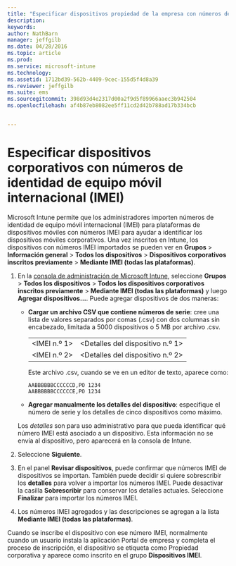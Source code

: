 ```yaml
---
title: "Especificar dispositivos propiedad de la empresa con números de identidad de equipo móvil internacional (IMEI) | Microsoft Intune"
description: 
keywords: 
author: NathBarn
manager: jeffgilb
ms.date: 04/28/2016
ms.topic: article
ms.prod: 
ms.service: microsoft-intune
ms.technology: 
ms.assetid: 1712bd39-562b-4409-9cec-155d5f4d8a39
ms.reviewer: jeffgilb
ms.suite: ems
ms.sourcegitcommit: 398d93d4e2317d00a2f9d5f89966aaec3b942504
ms.openlocfilehash: af4b87eb8082ee5ff11cd2d42b788ad17b334bcb


---
```


# Especificar dispositivos corporativos con números de identidad de equipo móvil internacional (IMEI)
Microsoft Intune permite que los administradores importen números de identidad de equipo móvil internacional (IMEI) para plataformas de dispositivos móviles con números IMEI para ayudar a identificar los dispositivos móviles corporativos. Una vez inscritos en Intune, los dispositivos con números IMEI importados se pueden ver en **Grupos** > **Información general** > **Todos los dispositivos** > **Dispositivos corporativos inscritos previamente** > **Mediante IMEI (todas las plataformas)**.

1. En la [consola de administración de Microsoft Intune](http://manage.microsoft.com), seleccione **Grupos** &gt; **Todos los dispositivos** &gt; **Todos los dispositivos corporativos inscritos previamente** &gt; **Mediante IMEI (todas las plataformas)** y luego **Agregar dispositivos...**. Puede agregar dispositivos de dos maneras:

    -   **Cargar un archivo CSV que contiene números de serie**: cree una lista de valores separados por comas (.csv) con dos columnas sin encabezado, limitada a 5000 dispositivos o 5 MB por archivo .csv.

        |||
        |-|-|
        |&lt;IMEI n.º 1&gt;|&lt;Detalles del dispositivo n.º 1&gt;|
        |&lt;IMEI n.º 2&gt;|&lt;Detalles del dispositivo n.º 2&gt;|
        Este archivo .csv, cuando se ve en un editor de texto, aparece como:

        ```
        AABBBBBBCCCCCCD,PO 1234
        AABBBBBBCCCCCCE,PO 1234
        ```

    -   **Agregar manualmente los detalles del dispositivo**: especifique el número de serie y los detalles de cinco dispositivos como máximo.

   Los *detalles* son para uso administrativo para que pueda identificar qué número IMEI está asociado a un dispositivo. Esta información no se envía al dispositivo, pero aparecerá en la consola de Intune.

2.   Seleccione **Siguiente**.
3.  En el panel **Revisar dispositivos**, puede confirmar que números IMEI de dispositivos se importan. También puede decidir si quiere sobrescribir los **detalles** para volver a importar los números IMEI. Puede desactivar la casilla **Sobrescribir** para conservar los detalles actuales. Seleccione **Finalizar** para importar los números IMEI.
4.  Los números IMEI agregados y las descripciones se agregan a la lista **Mediante IMEI (todas las plataformas)**.

Cuando se inscribe el dispositivo con ese número IMEI, normalmente cuando un usuario instala la aplicación Portal de empresa y completa el proceso de inscripción, el dispositivo se etiqueta como Propiedad corporativa y aparece como inscrito en el grupo **Dispositivos IMEI**.



<!--HONumber=Jun16_HO3-->


